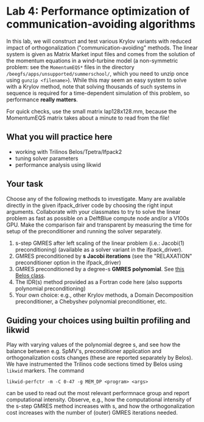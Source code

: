 # Lab 4: Performance optimization of communication-avoiding algorithms

In this lab, we will construct and test various Krylov variants with reduced impact of orthogonalization
("communication-avoiding" methods. The linear system is given as Matrix Market input files and comes from
the solution of the momentum equations in a wind-turbine model (a non-symmetric problem: see the ``MomentumEQS*`` files in the directory
``/beegfs/apps/unsupported/summerschool/``,
which you need to unzip once using ``gunzip <filename>``). While this may seem an easy system to solve with a Krylov method,
note that solving thousands of such systems in sequence is required for a time-dependent simulation of this problem, so performance
**really matters**.

For quick checks, use the small matrix lap128x128.mm, because the MomentumEQS matrix takes about a minute to read from the file!

## What you will practice here

- working with Trilinos Belos/Tpetra/Ifpack2
- tuning solver parameters
- performance analysis using likwid

## Your task

Choose any of the following methods to investigate. Many are available directly in the given ifpack_driver code by
choosing the right input arguments. Collaborate with your classmates to try to solve the linear problem
as fast as possible on a DelftBlue compute node and/or a V100s GPU. Make the comparison fair and transparent by
 measuring the time for setup of the preconditioner and running the solver separately.

1. s-step GMRES after left scaling of the linear problem (i.e.: Jacobi(1) preconditioning) (available as a solver variant in the ifpack_driver).
2. GMRES preconditioned by **s Jacobi iterations** (see the "RELAXATION" preconditioner option in the ifpack_driver)
3. GMRES preconditioned by a degree-s **GMRES polynomial**. See [this Belos class](https://docs.trilinos.org/dev/packages/belos/doc/html/classBelos_1_1GmresPolySolMgr.html#details).
4. The IDR(s) method provided as a Fortran code here (also supports polynomial preconditioning)
5. Your own choice: e.g., other Krylov methods, a Domain Decomposition preconditioner, a Chebyshev polynomial preconditioner, etc.

## Guiding your choices using builtin profiling and likwid

Play with varying values of the polynomial degree s, and see how the balance between e.g. SpMV's, preconditioner application and orthogonalization costs changes
(these are reported separately by Belos).
We have instrumented the Trilinos code sections timed by Belos using ``likwid`` markers.
The command
```
likwid-perfctr -m -C 0-47 -g MEM_DP <program> <args>
```
can be used to read out the most relevant performnace group and report computational intensity.
Observe, e.g., how the computational intensity of the s-step GMRES method increases with s, and how
the orthogonalization cost increases with the number of (outer) GMRES iterations needed.
